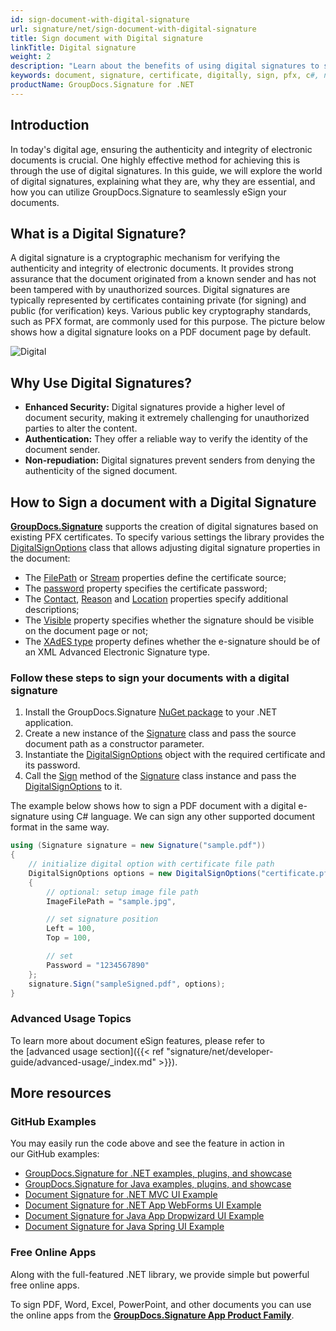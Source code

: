 ```yaml
---
id: sign-document-with-digital-signature
url: signature/net/sign-document-with-digital-signature
title: Sign document with Digital signature
linkTitle: Digital signature
weight: 2
description: "Learn about the benefits of using digital signatures to sign documents securely. Discover how to add programmatically digital signatures in C# with step-by-step instructions."
keywords: document, signature, certificate, digitally, sign, pfx, c#, net
productName: GroupDocs.Signature for .NET
---
```


## Introduction

In today's digital age, ensuring the authenticity and integrity of electronic documents is crucial. One highly effective method for achieving this is through the use of digital signatures. In this guide, we will explore the world of digital signatures, explaining what they are, why they are essential, and how you can utilize GroupDocs.Signature to seamlessly eSign your documents.

## What is a Digital Signature?

A digital signature is a cryptographic mechanism for verifying the authenticity and integrity of electronic documents. It provides strong assurance that the document originated from a known sender and has not been tampered with by unauthorized sources. Digital signatures are typically represented by certificates containing private (for signing) and public (for verification) keys. Various public key cryptography standards, such as PFX format, are commonly used for this purpose.
The picture below shows how a digital signature looks on a PDF document page by default.

![Digital](/signature/net/images/esign-document-with-digital-signature.png)

## Why Use Digital Signatures?

- **Enhanced Security:** Digital signatures provide a higher level of document security, making it extremely challenging for unauthorized parties to alter the content.
- **Authentication:** They offer a reliable way to verify the identity of the document sender.
- **Non-repudiation:** Digital signatures prevent senders from denying the authenticity of the signed document.


## How to Sign a document with a Digital Signature

**[GroupDocs.Signature](https://products.groupdocs.com/signature/net)** supports the creation of digital signatures based on existing PFX certificates. To specify various settings the library provides the [DigitalSignOptions](https://reference.groupdocs.com/signature/net/groupdocs.signature.options/digitalsignoptions/) class that allows adjusting digital signature properties in the document:

* The [FilePath](https://reference.groupdocs.com/signature/net/groupdocs.signature.options/digitalsignoptions/certificatefilepath/) or [Stream](https://reference.groupdocs.com/signature/net/groupdocs.signature.options/digitalsignoptions/certificatestream/) properties define the certificate source;
* The [password](https://reference.groupdocs.com/signature/net/groupdocs.signature.options/digitalsignoptions/password/) property specifies the certificate password;
* The [Contact](https://reference.groupdocs.com/signature/net/groupdocs.signature.options/digitalsignoptions/contact/), [Reason](https://reference.groupdocs.com/signature/net/groupdocs.signature.options/digitalsignoptions/reason/) and [Location](https://reference.groupdocs.com/signature/net/groupdocs.signature.options/digitalsignoptions/location/) properties specify additional descriptions;
* The [Visible](https://reference.groupdocs.com/signature/net/groupdocs.signature.options/digitalsignoptions/visible/) property specifies whether the signature should be visible on the document page or not;
* The [XAdES type](https://reference.groupdocs.com/signature/net/groupdocs.signature.options/digitalsignoptions/xadestype/) property defines whether the e-signature should be of an XML Advanced Electronic Signature type.

### Follow these steps to sign your documents with a digital signature

1. Install the GroupDocs.Signature [NuGet package](https://www.nuget.org/packages/groupdocs.signature) to your .NET application.
2. Create a new instance of the [Signature](https://reference.groupdocs.com/signature/net/groupdocs.signature/signature) class and pass the source document path as a constructor parameter.
3. Instantiate the [DigitalSignOptions](https://reference.groupdocs.com/signature/net/groupdocs.signature.options/digitalsignoptions/) object with the required certificate and its password.
4. Call the [Sign](https://reference.groupdocs.com/signature/net/groupdocs.signature/signature/sign/) method of the [Signature](https://reference.groupdocs.com/signature/net/groupdocs.signature/signature) class instance and pass the [DigitalSignOptions](https://reference.groupdocs.com/signature/net/groupdocs.signature.options/digitalsignoptions/) to it.

The example below shows how to sign a PDF document with a digital e-signature using C# language. We can sign any other supported document format in the same way.

```csharp
using (Signature signature = new Signature("sample.pdf"))
{
    // initialize digital option with certificate file path
    DigitalSignOptions options = new DigitalSignOptions("certificate.pfx")
    {
        // optional: setup image file path
        ImageFilePath = "sample.jpg",

        // set signature position
        Left = 100,
        Top = 100,

        // set
        Password = "1234567890"
    };
    signature.Sign("sampleSigned.pdf", options);
}
```

### Advanced Usage Topics

To learn more about document eSign features, please refer to the [advanced usage section]({{< ref "signature/net/developer-guide/advanced-usage/_index.md" >}}).

## More resources

### GitHub Examples

You may easily run the code above and see the feature in action in our GitHub examples:

* [GroupDocs.Signature for .NET examples, plugins, and showcase](https://github.com/groupdocs-signature/GroupDocs.Signature-for-.NET)
* [GroupDocs.Signature for Java examples, plugins, and showcase](https://github.com/groupdocs-signature/GroupDocs.Signature-for-Java)
* [Document Signature for .NET MVC UI Example](https://github.com/groupdocs-signature/GroupDocs.Signature-for-.NET-MVC)
* [Document Signature for .NET App WebForms UI Example](https://github.com/groupdocs-signature/GroupDocs.Signature-for-.NET-WebForms)
* [Document Signature for Java App Dropwizard UI Example](https://github.com/groupdocs-signature/GroupDocs.Signature-for-Java-Dropwizard)
* [Document Signature for Java Spring UI Example](https://github.com/groupdocs-signature/GroupDocs.Signature-for-Java-Spring)

### Free Online Apps

Along with the full-featured .NET library, we provide simple but powerful free online apps.

To sign PDF, Word, Excel, PowerPoint, and other documents you can use the online apps from the **[GroupDocs.Signature App Product Family](https://products.groupdocs.app/signature/family)**.
